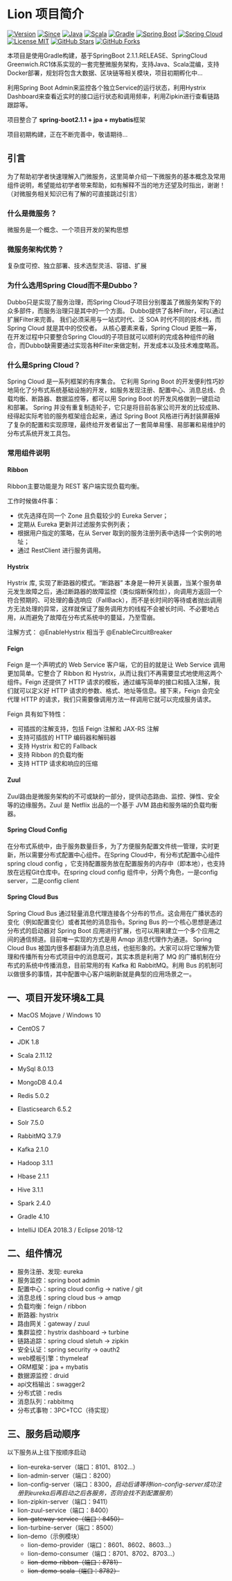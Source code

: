 # Lion 项目简介

[![Version](https://img.shields.io/badge/Version-1.0.0-brightgreen.svg)](https://github.com/micyo202/lion)
[![Since](https://img.shields.io/badge/Since-2019-blue.svg)](https://github.com/micyo202/lion)
[![Java](https://img.shields.io/badge/Java-1.8-yellow.svg)](https://github.com/micyo202/lion)
[![Scala](https://img.shields.io/badge/Scala-2.11.12-red.svg)](https://github.com/micyo202/lion)
[![Gradle](https://img.shields.io/badge/Gradle-4.10.0-green.svg)](https://github.com/micyo202/lion)
[![Spring Boot](https://img.shields.io/badge/SpringBoot-2.1.1.RELEASE-ff69b4.svg)](https://github.com/micyo202/lion)
[![Spring Cloud](https://img.shields.io/badge/SpringCloud-Greenwich.RC1-orange.svg)](https://github.com/micyo202/lion)
[![License MIT](https://img.shields.io/badge/License-MIT-lightgrey.svg)](https://github.com/micyo202/lion/blob/master/LICENSE)
[![GitHub Stars](https://img.shields.io/github/stars/micyo202/lion.svg?style=social&label=Stars)](https://github.com/micyo202/lion)
[![GitHub Forks](https://img.shields.io/github/forks/micyo202/lion.svg?style=social&label=Fork)](https://github.com/micyo202/lion)

本项目是使用Gradle构建，基于SpringBoot 2.1.1.RELEASE、SpringCloud Greenwich.RC1体系实现的一套完整微服务架构，支持Java、Scala混编，支持Docker部署，规划将包含大数据、区块链等相关模块，项目初期孵化中...

利用Spring Boot Admin来监控各个独立Service的运行状态，利用Hystrix Dashboard来查看近实时的接口运行状态和调用频率，利用Zipkin进行查看链路跟踪等。

项目整合了 **spring-boot2.1.1 + jpa + mybatis**框架

项目初期构建，正在不断完善中，敬请期待...

## 引言

为了帮助初学者快速理解入门微服务，这里简单介绍一下微服务的基本概念及常用组件说明，希望能给初学者带来帮助，如有解释不当的地方还望及时指出，谢谢！（对微服务相关知识已有了解的可直接跳过引言）

### 什么是微服务？
微服务是一个概念、一个项目开发的架构思想
### 微服务架构优势？
复杂度可控、独立部署、技术选型灵活、容错、扩展
### 为什么选用Spring Cloud而不是Dubbo？
Dubbo只是实现了服务治理，而Spring Cloud子项目分别覆盖了微服务架构下的众多部件，而服务治理只是其中的一个方面。
Dubbo提供了各种Filter，可以通过扩展Filter来完善。
我们必须采用与一站式时代、泛 SOA 时代不同的技术栈，而 Spring Cloud 就是其中的佼佼者。
从核心要素来看，Spring Cloud 更胜一筹，在开发过程中只要整合Spring Cloud的子项目就可以顺利的完成各种组件的融合，而Dubbo缺需要通过实现各种Filter来做定制，开发成本以及技术难度略高。
### 什么是Spring Cloud？
Spring Cloud 是一系列框架的有序集合。
它利用 Spring Boot 的开发便利性巧妙地简化了分布式系统基础设施的开发，如服务发现注册、配置中心、消息总线、负载均衡、断路器、数据监控等，都可以用 Spring Boot 的开发风格做到一键启动和部署。
Spring 并没有重复制造轮子，它只是将目前各家公司开发的比较成熟、经得起实际考验的服务框架组合起来，通过 Spring Boot 风格进行再封装屏蔽掉了复杂的配置和实现原理，最终给开发者留出了一套简单易懂、易部署和易维护的分布式系统开发工具包。

### 常用组件说明
#### Ribbon
Ribbon主要功能是为 REST 客户端实现负载均衡。

工作时候做4件事：

- 优先选择在同一个 Zone 且负载较少的 Eureka Server；
- 定期从 Eureka 更新并过滤服务实例列表；
- 根据用户指定的策略，在从 Server 取到的服务注册列表中选择一个实例的地址；
- 通过 RestClient 进行服务调用。

#### Hystrix
Hystrix 库, 实现了断路器的模式。“断路器” 本身是一种开关装置，当某个服务单元发生故障之后，通过断路器的故障监控（类似熔断保险丝），向调用方返回一个符合预期的、可处理的备选响应（FallBack），而不是长时间的等待或者抛出调用方无法处理的异常，这样就保证了服务调用方的线程不会被长时间、不必要地占用，从而避免了故障在分布式系统中的蔓延，乃至雪崩。

注解方式：
@EnableHystrix
相当于
@EnableCircuitBreaker

#### Feign
Feign 是一个声明式的 Web Service 客户端，它的目的就是让 Web Service 调用更加简单。它整合了 Ribbon 和 Hystrix，从而让我们不再需要显式地使用这两个组件。Feign 还提供了 HTTP 请求的模板，通过编写简单的接口和插入注解，我们就可以定义好 HTTP 请求的参数、格式、地址等信息。接下来，Feign 会完全代理 HTTP 的请求，我们只需要像调用方法一样调用它就可以完成服务请求。

Feign 具有如下特性：

- 可插拔的注解支持，包括 Feign 注解和 JAX-RS 注解
- 支持可插拔的 HTTP 编码器和解码器
- 支持 Hystrix 和它的 Fallback
- 支持 Ribbon 的负载均衡
- 支持 HTTP 请求和响应的压缩

#### Zuul
Zuul路由是微服务架构的不可或缺的一部分，提供动态路由、监控、弹性、安全等的边缘服务。Zuul 是 Netflix 出品的一个基于 JVM 路由和服务端的负载均衡器。

#### Spring Cloud Config
在分布式系统中，由于服务数量巨多，为了方便服务配置文件统一管理，实时更新，所以需要分布式配置中心组件。在Spring Cloud中，有分布式配置中心组件spring cloud config ，它支持配置服务放在配置服务的内存中（即本地），也支持放在远程Git仓库中。在spring cloud config 组件中，分两个角色，一是config server，二是config client

#### Spring Cloud Bus
Spring Cloud Bus 通过轻量消息代理连接各个分布的节点。这会用在广播状态的变化（例如配置变化）或者其他的消息指令。Spring Bus 的一个核心思想是通过分布式的启动器对 Spring Boot 应用进行扩展，也可以用来建立一个多个应用之间的通信频道。目前唯一实现的方式是用 Amqp 消息代理作为通道。
Spring Cloud Bus 被国内很多都翻译为消息总线，也挺形象的。大家可以将它理解为管理和传播所有分布式项目中的消息既可，其实本质是利用了 MQ 的广播机制在分布式的系统中传播消息，目前常用的有 Kafka 和 RabbitMQ。利用 Bus 的机制可以做很多的事情，其中配置中心客户端刷新就是典型的应用场景之一。

## 一、项目开发环境&工具
- MacOS Mojave / Windows 10
- CentOS 7

- JDK 1.8
- Scala 2.11.12

- MySql 8.0.13
- MongoDB 4.0.4
- Redis 5.0.2
- Elasticsearch 6.5.2
- Solr 7.5.0

- RabbitMQ 3.7.9
- Kafka 2.1.0

- Hadoop 3.1.1
- Hbase 2.1.1
- Hive 3.1.1
- Spark 2.4.0

- Gradle 4.10 
- IntelliJ IDEA 2018.3 / Eclipse 2018-12

## 二、组件情况
- 服务注册、发现: eureka
- 服务监控：spring boot admin
- 配置中心：spring cloud config -> native / git
- 消息总线：spring cloud bus -> amqp
- 负载均衡：feign / ribbon
- 断路器: hystrix
- 路由网关：gateway / zuul
- 集群监控：hystrix dashboard -> turbine
- 链路追踪：spring cloud sletuh -> zipkin
- 安全认证：spring security -> oauth2
- web模板引擎：thymeleaf
- ORM框架：jpa + mybatis
- 数据源监控：druid
- api文档输出：swagger2
- 分布式锁：redis
- 消息队列：rabbitmq
- 分布式事物：3PC+TCC（待实现）

## 三、服务启动顺序
以下服务从上往下按顺序启动

- lion-eureka-server（端口：8101、8102...）
- lion-admin-server（端口：8200）
- lion-config-server（端口：8300，*启动后请等待lion-config-server成功注册到eureka后再启动之后各服务，否则会找不到配置服务*）
- lion-zipkin-server（端口：9411）
- lion-zuul-service（端口：8400）
- ~~lion-gateway-service（端口：8450）~~
- lion-turbine-server（端口：8500）    
- lion-demo（示例模块）
    - lion-demo-provider（端口：8601、8602、8603...）
    - lion-demo-consumer（端口：8701、8702、8703...）
    - ~~lion-demo-ribbon（端口：8781）~~
    - ~~lion-demo-scala（端口：8782）~~
